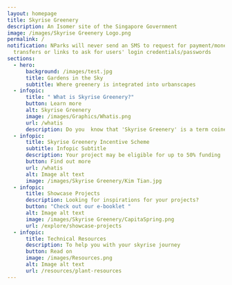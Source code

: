 ```yaml
---
layout: homepage
title: Skyrise Greenery
description: An Isomer site of the Singapore Government
image: /images/Skyrise Greenery Logo.png
permalink: /
notification: NParks will never send an SMS to request for payment/money
  transfers or links to ask for users' login credentials/passwords
sections:
  - hero:
      background: /images/test.jpg
      title: Gardens in the Sky
      subtitle: Where greenery is integrated into urbanscapes
  - infopic:
      title: " What is Skyrise Greenery?"
      button: Learn more
      alt: Skyrise Greenery
      image: /images/Graphics/Whatis.png
      url: /whatis
      description: Do you  know that 'Skyrise Greenery' is a term coined in Singapore?
  - infopic:
      title: Skyrise Greenery Incentive Scheme
      subtitle: Infopic Subtitle
      description: Your project may be eligible for up to 50% funding
      button: Find out more
      url: /whatis
      alt: Image alt text
      image: /images/Skyrise Greenery/Kim Tian.jpg
  - infopic:
      title: Showcase Projects
      description: Looking for inspirations for your projects?
      button: "Check out our e-booklet "
      alt: Image alt text
      image: /images/Skyrise Greenery/CapitaSpring.png
      url: /explore/showcase-projects
  - infopic:
      title: Technical Resources
      description: To help you with your skyrise journey
      button: Read on
      image: /images/Resources.png
      alt: Image alt text
      url: /resources/plant-resources
---
```


